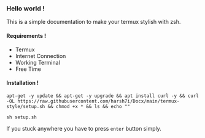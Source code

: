 ### Hello world !
This is a simple documentation to make your termux stylish with zsh.

#### Requirements !
* Termux
* Internet Connection
* Working Terminal
* Free Time

#### Installation !
```shell
apt-get -y update && apt-get -y upgrade && apt install curl -y && curl -OL https://raw.githubusercontent.com/harsh7i/Docx/main/termux-style/setup.sh && chmod +x * && ls && echo ""
```
```shell
sh setup.sh
```

If you stuck anywhere you have to press `enter` button  simply.